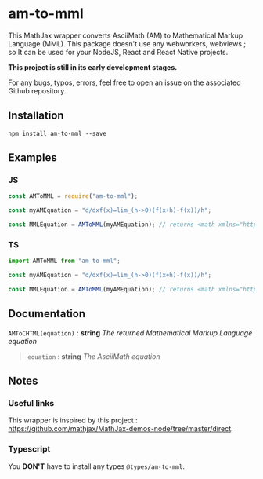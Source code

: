 # am-to-mml

This MathJax wrapper converts AsciiMath (AM) to Mathematical Markup Language (MML). This package doesn't use any webworkers, webviews ; so It can be used for your NodeJS, React and React Native projects.

**This project is still in its early development stages.**

For any bugs, typos, errors, feel free to open an issue on the associated Github repository.

## Installation

```cli
npm install am-to-mml --save
```

## Examples

### JS

```js
const AMToMML = require("am-to-mml");

const myAMEquation = "d/dxf(x)=lim_(h->0)(f(x+h)-f(x))/h";

const MMLEquation = AMToMML(myAMEquation); // returns <math xmlns="http://www.w3.org/1998/Math/MathML"><mstyle displaystyle="true"><mfrac><mi>d</mi> ...
```

### TS

```ts
import AMToMML from "am-to-mml";

const myAMEquation = "d/dxf(x)=lim_(h->0)(f(x+h)-f(x))/h";

const MMLEquation = AMToMML(myAMEquation); // returns <math xmlns="http://www.w3.org/1998/Math/MathML"><mstyle displaystyle="true"><mfrac><mi>d</mi> ...
```

## Documentation

`AMToCHTML(equation)` : **string** _The returned Mathematical Markup Language equation_

> `equation` : **string** _The AsciiMath equation_

## Notes

### Useful links

This wrapper is inspired by this project : https://github.com/mathjax/MathJax-demos-node/tree/master/direct.

### Typescript

You **DON'T** have to install any types `@types/am-to-mml`.
